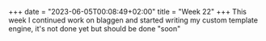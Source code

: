 +++
date = "2023-06-05T00:08:49+02:00"
title = "Week 22"
+++
This week I continued work on blaggen and started writing my custom template engine, it's not done yet but should be done "soon"
